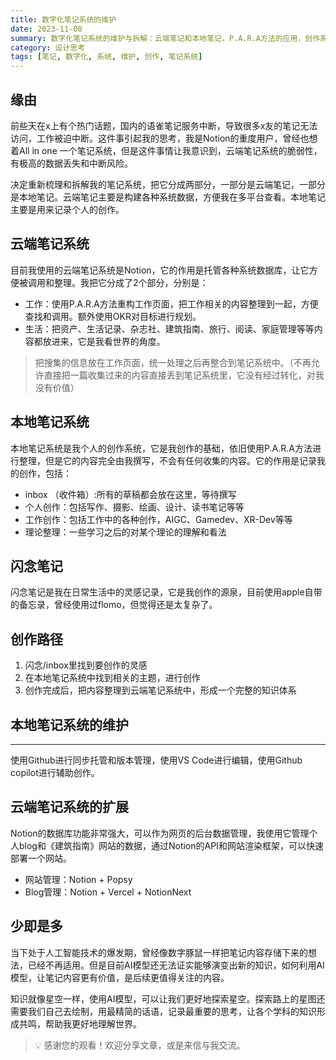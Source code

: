 ```yaml
---
title: 数字化笔记系统的维护
date: 2023-11-08
summary: 数字化笔记系统的维护与拆解：云端笔记和本地笔记，P.A.R.A方法的应用，创作系统以及闪念笔记的重要性，创作路径和维护方式，云端笔记系统的扩展，AI模型的应用与知识探索。
category: 设计思考
tags: [笔记, 数字化, 系统, 维护, 创作, 笔记系统]
---
```


## 缘由

前些天在x上有个热门话题，国内的语雀笔记服务中断，导致很多x友的笔记无法访问，工作被迫中断。这件事引起我的思考，我是Notion的重度用户，曾经也想着All in one 一个笔记系统，但是这件事情让我意识到，云端笔记系统的脆弱性，有极高的数据丢失和中断风险。

决定重新梳理和拆解我的笔记系统，把它分成两部分，一部分是云端笔记，一部分是本地笔记。云端笔记主要是构建各种系统数据，方便我在多平台查看。本地笔记主要是用来记录个人的创作。

## 云端笔记系统

目前我使用的云端笔记系统是Notion，它的作用是托管各种系统数据库，让它方便被调用和整理。我把它分成了2个部分，分别是：

- 工作：使用P.A.R.A方法重构工作页面，把工作相关的内容整理到一起，方便查找和调用。额外使用OKR对目标进行规划。
- 生活：把资产、生活记录、杂志社、建筑指南、旅行、阅读、家庭管理等等内容都放进来，它是我看世界的角度。

> 把搜集的信息放在工作页面，统一处理之后再整合到笔记系统中。（不再允许直接把一篇收集过来的内容直接丢到笔记系统里，它没有经过转化，对我没有价值）

## 本地笔记系统

本地笔记系统是我个人的创作系统，它是我创作的基础，依旧使用P.A.R.A方法进行整理，但是它的内容完全由我撰写，不会有任何收集的内容。它的作用是记录我的创作，包括：

- inbox （收件箱）:所有的草稿都会放在这里，等待撰写
- 个人创作：包括写作、摄影、绘画、设计、读书笔记等等
- 工作创作：包括工作中的各种创作，AIGC、Gamedev、XR-Dev等等
- 理论整理：一些学习之后的对某个理论的理解和看法

## 闪念笔记

闪念笔记是我在日常生活中的灵感记录，它是我创作的源泉，目前使用apple自带的备忘录，曾经使用过flomo，但觉得还是太复杂了。

## 创作路径

1. 闪念/inbox里找到要创作的灵感
2. 在本地笔记系统中找到相关的主题，进行创作
3. 创作完成后，把内容整理到云端笔记系统中，形成一个完整的知识体系

## 本地笔记系统的维护

---

使用Github进行同步托管和版本管理，使用VS Code进行编辑，使用Github copilot进行辅助创作。

## 云端笔记系统的扩展

Notion的数据库功能非常强大，可以作为网页的后台数据管理，我使用它管理个人blog和《建筑指南》网站的数据，通过Notion的API和网站渲染框架，可以快速部署一个网站。

- 网站管理：Notion + Popsy
- Blog管理：Notion + Vercel + NotionNext

## 少即是多

当下处于人工智能技术的爆发期，曾经像数字豚鼠一样把笔记内容存储下来的想法，已经不再适用。但是目前AI模型还无法证实能够演变出新的知识，如何利用AI模型，让笔记内容更有价值，是后续更值得关注的内容。

知识就像星空一样，使用AI模型，可以让我们更好地探索星空。探索路上的星图还需要我们自己去绘制，用最精简的话语，记录最重要的思考，让各个学科的知识形成共鸣，帮助我更好地理解世界。

> 💡 感谢您的观看！欢迎分享文章，或是来信与我交流。